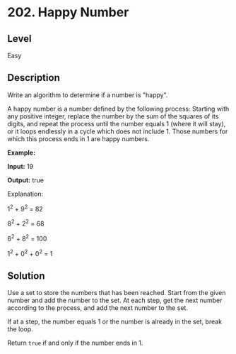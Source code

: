 # 202. Happy Number
## Level
Easy

## Description
Write an algorithm to determine if a number is "happy".

A happy number is a number defined by the following process: Starting with any positive integer, replace the number by the sum of the squares of its digits, and repeat the process until the number equals 1 (where it will stay), or it loops endlessly in a cycle which does not include 1. Those numbers for which this process ends in 1 are happy numbers.

**Example:**

**Input:** 19

**Output:** true

Explanation:

1<sup>2</sup> + 9<sup>2</sup> = 82

8<sup>2</sup> + 2<sup>2</sup> = 68

6<sup>2</sup> + 8<sup>2</sup> = 100

1<sup>2</sup> + 0<sup>2</sup> + 0<sup>2</sup> = 1

## Solution
Use a set to store the numbers that has been reached. Start from the given number and add the number to the set. At each step, get the next number according to the process, and add the next number to the set.

If at a step, the number equals 1 or the number is already in the set, break the loop.

Return `true` if and only if the number ends in 1.


